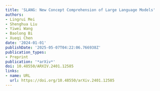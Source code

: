 ```yaml
---
title: 'SLANG: New Concept Comprehension of Large Language Models'
authors:
- Lingrui Mei
- Shenghua Liu
- Yiwei Wang
- Baolong Bi
- Xueqi Chen
date: '2024-01-01'
publishDate: '2025-05-07T04:22:06.766938Z'
publication_types:
- Preprint
publication: '*arXiv*'
doi: 10.48550/ARXIV.2401.12585
links:
- name: URL
  url: https://doi.org/10.48550/arXiv.2401.12585
---
```

